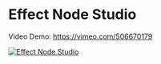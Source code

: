 # Effect Node Studio

Video Demo: https://vimeo.com/506670179

[![Effect Node Studio](https://user-images.githubusercontent.com/4082826/106376332-4ca20a00-63cf-11eb-92d5-8159f21384f9.png)](https://vimeo.com/506670179)
